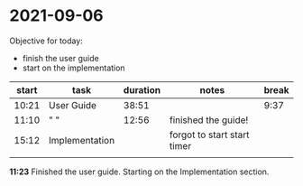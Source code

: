 # 2021-09-06
Objective for today:
- finish the user guide
- start on the implementation



| start | task           | duration | notes                       | break |
| ----- | -------------- | -------- | --------------------------- | ----- |
| 10:21 | User Guide     | 38:51    |                             | 9:37  |
| 11:10 | " "            | 12:56    | finished the guide!         |       |
| 15:12 | Implementation |          | forgot to start start timer |       |
|       |                |          |                             |       |

**11:23** Finished the user guide.  Starting on the Implementation section.

